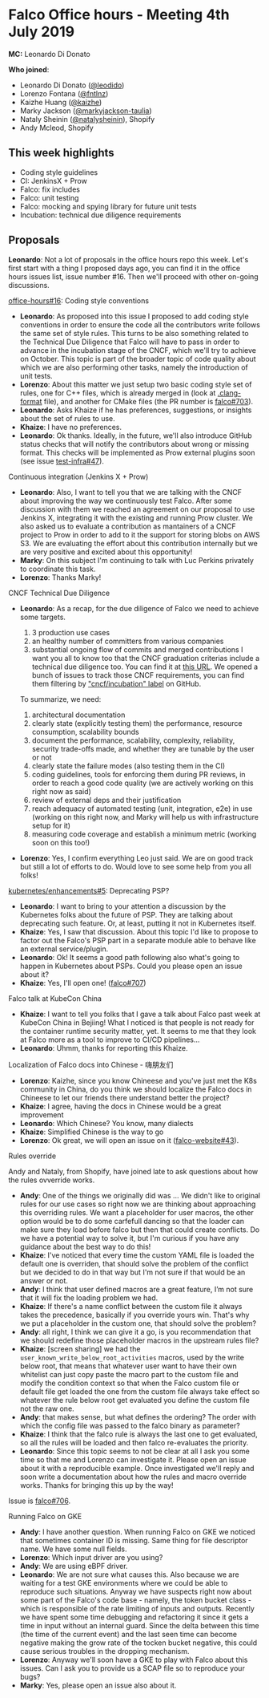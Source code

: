 # Falco Office hours - Meeting 4th July 2019

**MC:** Leonardo Di Donato

**Who joined**:

- Leonardo Di Donato ([@leodido](https://github.com/leodido))
- Lorenzo Fontana ([@fntlnz](https://github.com/fntlnz))
- Kaizhe Huang ([@kaizhe](https://github.com/kaizhe))
- Marky Jackson ([@markyjackson-taulia](https://github.com/markyjackson-taulia))
- Nataly Sheinin ([@natalysheinin](https://github.com/natalysheinin)), Shopify
- Andy Mcleod, Shopify

## This week highlights

- Coding style guidelines
- CI: JenkinsX + Prow
- Falco: fix includes
- Falco: unit testing
- Falco: mocking and spying library for future unit tests
- Incubation: technical due diligence requirements

## Proposals

**Leonardo**: Not a lot of proposals in the office hours repo this week. Let's first start with a thing I proposed days ago, you can find it in the office hours issues list, issue number #16. Then we'll proceed with other on-going discussions.

[office-hours#16](https://github.com/falcosecurity/office-hours/issues/16): Coding style conventions

- **Leonardo**: As proposed into this issue I proposed to add coding style conventions in order to ensure the code all the contributors write follows the same set of style rules. This turns to be also something related to the Technical Due Diligence that Falco will have to pass in order to advance in the incubation stage of the CNCF, which we'll try to achieve on October. This topic is part of the broader topic of code quality about which we are also performing other tasks, namely the introduction of unit tests.
- **Lorenzo**: About this matter we just setup two basic coding style set of rules, one for C++ files, which is already merged in (look at [.clang-format](https://github.com/falcosecurity/falco/blob/dev/.clang-format) file), and another for CMake files (the PR number is [falco#703](https://github.com/falcosecurity/falco/pull/703)).
- **Leonardo**: Asks Khaize if he has preferences, suggestions, or insights about the set of rules to use.
- **Khaize**: I have no preferences.
- **Leonardo**: Ok thanks. Ideally, in the future, we'll also introduce GitHub status checks that will notify the contributors about wrong or missing format. This checks will be implemented as Prow external plugins soon (see issue [test-infra#47](https://github.com/falcosecurity/test-infra/issues/47)).


Continuous integration (Jenkins X + Prow)

- **Leonardo**: Also, I want to tell you that we are talking with the CNCF about improving the way we continuously test Falco. After some discussion with them we reached an agreement on our proposal to use Jenkins X, integrating it with the existing and running Prow cluster. We also asked us to evaluate a contribution as mantainers of a CNCF project to Prow in order to add to it the support for storing blobs on AWS S3. We are evaluating the effort about this contribution internally but we are very positive and excited about this opportunity!
- **Marky**: On this subject I'm continuing to talk with Luc Perkins privately to coordinate this task.
- **Lorenzo**: Thanks Marky!

CNCF Technical Due Diligence

- **Leonardo**: As a recap, for the due diligence of Falco we need to achieve some targets.

  1. 3 production use cases
  2. an healthy number of committers from various companies
  3. substantial ongoing flow of commits and merged contributions
  I want you all to know too that the CNCF graduation criterias include a technical due diligence too. You can find it at [this URL](https://github.com/cncf/toc/blob/master/process/due-diligence-guidelines.md#technical).
  We opened a bunch of issues to track those CNCF requirements, you can find them filtering by ["cncf/incubation" label](https://github.com/falcosecurity/falco/issues?q=is%3Aissue+is%3Aopen+sort%3Aupdated-desc+label%3Acncf%2Fincubation) on GitHub.

  To summarize, we need:
  1. architectural documentation
  2. clearly state (explicitly testing them) the performance, resource consumption, scalability bounds
  3. document the performance, scalability, complexity, reliability, security trade-offs made, and whether they are tunable by the user or not
  4. clearly state the failure modes (also testing them in the CI)
  5. coding guidelines, tools for enforcing them during PR reviews, in order to reach a good code quality (we are actively working on this right now as said)
  6. review of external deps and their justification
  7. reach adequacy of automated testing (unit, integration, e2e) in use (working on this right now, and Marky will help us with infrastructure setup for it)
  8. measuring code coverage and establish a minimum metric (working soon on this too!)

- **Lorenzo**: Yes, I confirm everything Leo just said. We are on good track but still a lot of efforts to do. Would love to see some help from you all folks!


[kubernetes/enhancements#5](https://github.com/kubernetes/enhancements/issues/5#issuecomment-503657710): Deprecating PSP?

- **Leonardo**: I want to bring to your attention a discussion by the Kubernetes folks about the future of PSP. They are talking about deprecating such feature. Or, at least, putting it not in Kubernetes itself.
- **Khaize**: Yes, I saw that discussion. About this topic I'd like to propose to factor out the Falco's PSP part in a separate module able to behave like an external service/plugin.
- **Leonardo**: Ok! It seems a good path following also what's going to happen in Kubernetes about PSPs. Could you please open an issue about it?
- **Khaize**: Yes, I'll open one! ([falco#707](https://github.com/falcosecurity/falco/issues/707))

Falco talk at KubeCon China

- **Khaize**: I want to tell you folks that I gave a talk about Falco past week at KubeCon China in Bejiing! What I noticed is that people is not ready for the container runtime security matter, yet. It seems to me that they look at Falco more as a tool to improve to CI/CD pipelines...
- **Leonardo**: Uhmm, thanks for reporting this Khaize.

Localization of Falco docs into Chinese - 嗨朋友们

- **Lorenzo**: Kaizhe, since you know Chineese and you've just met the K8s community in China, do you think
we should localize the Falco docs in Chineese to let our friends there understand better the project?
- **Khaize**: I agree, having the docs in Chinese would be a great improvement
- **Leonardo**: Which Chinese? You know, many dialects
- **Khaize**: Simplified Chinese is the way to go
- **Lorenzo**: Ok great, we will open an issue on it ([falco-website#43](https://github.com/falcosecurity/falco-website/issues/43)).

Rules override

Andy and Nataly, from Shopify, have joined late to ask questions about how the rules ovverride works.

- **Andy**: One of the things we originally did was …
We didn't like to original rules for our use cases so right now we are thinking about approaching this overriding rules. We want a placeholder for user macros, the other option would be to do some carfefull dancing so that the loader can make sure they load before falco but then that could create conflicts.
Do we have a potential way to solve it, but I'm curious if you have any guidance about the best way to do this!
- **Khaize**: I've noticed that every time the custom YAML file is loaded the default one is overriden, that should solve the problem of the conflict but we decided to do in that way but I'm not sure if that would be an answer or not.
- **Andy**: I think that user defined macros are a great feature, I’m not sure that it will fix the loading problem we had.
- **Khaize**: If there's a name conflict between the custom file it always takes the precedence, basically if you override yours win. That's why we put a placeholder in the custom one, that should solve the problem?
- **Andy**: all right, I think we can give it a go, is you recommendation that we should redefine those placeholder macros in the upstream rules file?
- **Khaize**:  [screen sharing] we had the `user_known_write_below_root_activities` macros, used by the write below root,
that means that whatever user want to have their own whitelist can just copy paste the macro part to the custom file and modify the condition context
so that when the Falco custom file or default file get loaded the one from the custom file always take effect so whatever the rule below root get evaluated you define the custom file not the raw one.
- **Andy**: that makes sense, but what defines the ordering? The order with which the config file was passed to the falco binary as parameter?
- **Khaize**: I think that the falco rule is always the last one to get evaluated, so all the rules will be loaded and then falco re-evaluates the priority.
- **Leonardo**: Since this topic seems to not be clear at all I ask you some time so that me and Lorenzo can investigate it. Please open an issue about it with a reproducible example. Once investigated we'll reply and soon write a documentation about how the rules and macro override works. Thanks for bringing this up by the way!

Issue is [falco#706](https://github.com/falcosecurity/falco/issues/706).

Running Falco on GKE

- **Andy**: I have another question. When running Falco on GKE we noticed that sometimes container ID is missing. Same thing for file descriptor name. We have some null fields.
- **Lorenzo**: Which input driver are you using?
- **Andy**: We are using eBPF driver.
- **Leonardo**: We are not sure what causes this. Also because we are waiting for a test GKE environments where we could be able to reproduce such situations. Anyway we have suspects right now about some part of the Falco's code base - namely, the token bucket class - which is responsible of the rate limiting of inputs and outputs. Recently we have spent some time debugging and refactoring it since it gets a time in input without an internal guard. Since the delta between this time (the time of the current event) and the last seen time can become negative making the grow rate of the tocken bucket negative, this could cause serious troubles in the dropping mechanism.
- **Lorenzo**: Anyway we'll soon have a GKE to play with Falco about this issues. Can I ask you to provide us a SCAP file so to reproduce your bugs?
- **Marky**: Yes, please open an issue also about it.